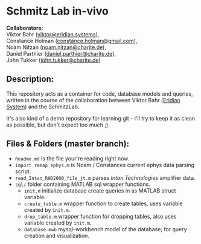 # Schmitz Lab in-vivo 

__Collaborators:__  
Viktor Bahr (viktor@eridian.systems),  
Constance Holman (constance.holman@gmail.com),  
Noam Nitzan (noam.nitzan@charite.de),  
Daniel Parthier (daniel.parthier@charite.de),  
John Tukker (john.tukker@charite.de)

## Description: 

This repository acts as a container for code, database models and queries, written in the course of the collaboration between Viktor Bahr ([Eridian System](https://eridian.systems)) and the SchmitzLab.

It's also kind of a demo repository for learning git - I'll try to keep it as clean as possible, but don't expect too much ;)

## Files & Folders (master branch):

- ``Readme.md`` is the file your're reading right now.
- ``import_remap_ephys.m`` is Noam / Constances current ephys data parsing script.
- ``read_Intan_RHD2000_file_jt.m`` parses _Intan Technologies_ amplifier data.
- ``sql/`` folder containing MATLAB sql wrapper functions.
    - ``init.m`` initialize database create queries in as MATLAB struct variable.
    - ``create_table.m`` wrapper function to create tables, uses variable created by ``init.m``.
    - ``drop_table.m`` wrapper function for dropping tables, also uses variable created by ``init.m``.
    - ``database.mwb`` mysql-workbench model of the database; for query creation and visualization.
